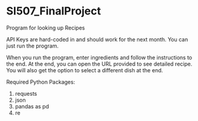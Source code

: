 # SI507_FinalProject
Program for looking up Recipes


API Keys are hard-coded in and should work for the next month. You can just run the program.

When you run the program, enter ingredients and follow the instructions to the end. At the end, you can open the URL provided to see detailed recipe. You will also get the option to select a different dish at the end.

Required Python Packages:

1. requests
1. json
1. pandas as pd
1. re


